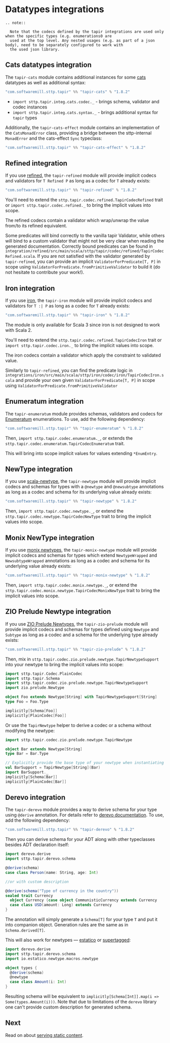 # Datatypes integrations

```eval_rst
.. note::

  Note that the codecs defined by the tapir integrations are used only when the specific types (e.g. enumerations0 are 
  used at the top level. Any nested usages (e.g. as part of a json body), need to be separately configured to work with 
  the used json library.
```

## Cats datatypes integration

The `tapir-cats` module contains additional instances for some [cats](https://typelevel.org/cats/)
datatypes as well as additional syntax:

```scala
"com.softwaremill.sttp.tapir" %% "tapir-cats" % "1.8.2"
```

- `import sttp.tapir.integ.cats.codec._` - brings schema, validator and codec instances
- `import sttp.tapir.integ.cats.syntax._` - brings additional syntax for `tapir` types

Additionally, the `tapir-cats-effect` module contains an implementation of the `CatsMonadError` class, providing a bridge 
between the sttp-internal `MonadError` and the cats-effect `Sync` typeclass:

```scala
"com.softwaremill.sttp.tapir" %% "tapir-cats-effect" % "1.8.2"
```

## Refined integration

If you use [refined](https://github.com/fthomas/refined), the `tapir-refined` module will provide implicit codecs and
validators for `T Refined P` as long as a codec for `T` already exists:

```scala
"com.softwaremill.sttp.tapir" %% "tapir-refined" % "1.8.2"
```

You'll need to extend the `sttp.tapir.codec.refined.TapirCodecRefined`
trait or `import sttp.tapir.codec.refined._` to bring the implicit values into scope.

The refined codecs contain a validator which wrap/unwrap the value from/to its refined equivalent.

Some predicates will bind correctly to the vanilla tapir Validator, while others will bind to a custom validator that
might not be very clear when reading the generated documentation. Correctly bound predicates can be found in
`integration/refined/src/main/scala/sttp/tapir/codec/refined/TapirCodecRefined.scala`.
If you are not satisfied with the validator generated by `tapir-refined`, you can provide an implicit
`ValidatorForPredicate[T, P]` in scope using `ValidatorForPredicate.fromPrimitiveValidator` to build it (do not
hesitate to contribute your work!).

## Iron integration

If you use [iron](https://github.com/Iltotore/iron), the `tapir-iron` module will provide implicit codecs and
validators for `T :| P` as long as a codec for `T` already exists:

```scala
"com.softwaremill.sttp.tapir" %% "tapir-iron" % "1.8.2"
```

The module is only available for Scala 3 since iron is not designed to work with Scala 2.

You'll need to extend the `sttp.tapir.codec.refined.TapirCodecIron`
trait or `import sttp.tapir.codec.iron._` to bring the implicit values into scope.

The iron codecs contain a validator which apply the constraint to validated value.

Similarly to `tapir-refined`, you can find the predicate logic in `integrations/iron/src/main/scala/sttp/iron/codec/iron/TapirCodecIron.scala` and provide your own given `ValidatorForPredicate[T, P]` in scope using `ValidatorForPredicate.fromPrimitiveValidator`

## Enumeratum integration

The `tapir-enumeratum` module provides schemas, validators and codecs for [Enumeratum](https://github.com/lloydmeta/enumeratum)
enumerations. To use, add the following dependency:

```scala
"com.softwaremill.sttp.tapir" %% "tapir-enumeratum" % "1.8.2"
```

Then, `import sttp.tapir.codec.enumeratum._`, or extends the `sttp.tapir.codec.enumeratum.TapirCodecEnumeratum` trait.

This will bring into scope implicit values for values extending `*EnumEntry`.

## NewType integration

If you use [scala-newtype](https://github.com/estatico/scala-newtype), the `tapir-newtype` module will provide implicit codecs and
schemas for types with a `@newtype` and `@newsubtype` annotations as long as a codec and schema for its underlying value already exists:

```scala
"com.softwaremill.sttp.tapir" %% "tapir-newtype" % "1.8.2"
```

Then, `import sttp.tapir.codec.newtype._`, or extend the `sttp.tapir.codec.newtype.TapirCodecNewType` trait to bring the implicit values into scope.

## Monix NewType integration

If you use [monix newtypes](https://github.com/monix/newtypes), the `tapir-monix-newtype` module will provide implicit codecs and
schemas for types which extend `NewtypeWrapped` and `NewsubtypeWrapped` annotations as long as a codec and schema for its underlying value already exists:

```scala
"com.softwaremill.sttp.tapir" %% "tapir-monix-newtype" % "1.8.2"
```

Then, `import sttp.tapir.codec.monix.newtype._`, or extend the `sttp.tapir.codec.monix.newtype.TapirCodecMonixNewType` trait to bring the implicit values into scope.

## ZIO Prelude Newtype integration

If you use [ZIO Prelude Newtypes](https://zio.github.io/zio-prelude/docs/newtypes/), the `tapir-zio-prelude` module will provide implicit codecs and
schemas for types defined using `Newtype` and `Subtype` as long as a codec and a schema for the underlying type already exists:

```scala
"com.softwaremill.sttp.tapir" %% "tapir-zio-prelude" % "1.8.2"
```

Then, mix in `sttp.tapir.codec.zio.prelude.newtype.TapirNewtypeSupport` into your newtype to bring the implicit values into scope:

```scala
import sttp.tapir.Codec.PlainCodec
import sttp.tapir.Schema
import sttp.tapir.codec.zio.prelude.newtype.TapirNewtypeSupport
import zio.prelude.Newtype

object Foo extends Newtype[String] with TapirNewtypeSupport[String]
type Foo = Foo.Type

implicitly[Schema[Foo]]
implicitly[PlainCodec[Foo]]
```

Or use the `TapirNewtype` helper to derive a codec or a schema without modifying the newtype:
```scala
import sttp.tapir.codec.zio.prelude.newtype.TapirNewtype

object Bar extends Newtype[String]
type Bar = Bar.Type

// Explicitly provide the base type of your newtype when instantiating the helper, in this case, String.
val BarSupport = TapirNewtype[String](Bar)
import BarSupport._
implicitly[Schema[Bar]]
implicitly[PlainCodec[Bar]]
```

## Derevo integration

The `tapir-derevo` module provides a way to derive schema for your type using `@derive` annotation.
For details refer to [derevo documentation](https://github.com/tofu-tf/derevo#installation).
To use, add the following dependency:

```scala
"com.softwaremill.sttp.tapir" %% "tapir-derevo" % "1.8.2"
```

Then you can derive schema for your ADT along with other typeclasses besides ADT declaration itself:

```scala
import derevo.derive
import sttp.tapir.derevo.schema

@derive(schema)
case class Person(name: String, age: Int)

//or with custom description

@derive(schema("Type of currency in the country"))
sealed trait Currency
  object Currency {case object CommunisticCurrency extends Currency
  case class USD(amount: Long) extends Currency
}
```

The annotation will simply generate a `Schema[T]` for your type `T` and put it into companion object.
Generation rules are the same as in `Schema.derived[T]`.

This will also work for newtypes — [estatico](https://github.com/estatico/scala-newtype) or [supertagged](https://github.com/rudogma/scala-supertagged):

```scala
import derevo.derive
import sttp.tapir.derevo.schema
import io.estatico.newtype.macros.newtype

object types {
  @derive(schema)
  @newtype
  case class Amount(i: Int)
}
```

Resulting schema will be equivalent to `implicitly[Schema[Int]].map(i => Some(types.Amount(i)))`.
Note that due to limitations of the `derevo` library one can't provide custom description for generated schema.

## Next

Read on about [serving static content](static.md).
